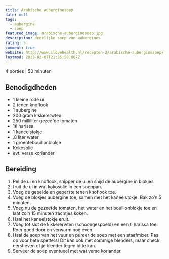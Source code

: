 ```yaml
---
title: Arabische Auberginesoep
date: null
tags:
  - aubergine
  - soep
featured_image: arabische-auberginesoep.jpg
description: Heerlijke soep van aubergines
rating: 5
comment: true
website: http://www.ilovehealth.nl/recepten-2/arabische-auberginesoep/
lastmod: 2023-02-07T21:35:58.087Z
---
```

4 porties | 50 minuten

## Benodigdheden
-   1 kleine rode ui  
-   2 tenen knoflook
-   1 aubergine
-   200 gram kikkererwten 
-   250 milliliter gezeefde tomaten 
-   1tl harissa 
-   1 kaneelstokje 
-   .8 liter water 
-   1 groentebouillonblokje 
-   Kokosolie 
-   evt. verse koriander 

## Bereiding
1.  Pel de ui en knoflook, snipper de ui en snijd de aubergine in blokjes 
2.  fruit de ui in wat kokosolie in een soeppan. 
3.  Voeg de gepelde en geperste tenen knoflook toe. 
4.  Voeg de blokjes aubergine toe, samen met het kaneelstokje. Bak zo’n 5 minuten. 
5.  Voeg nu de gezeefde tomaten, het water en het bouillonblokje toe en laat zo’n 15 minuten zachtjes koken. 
6.  Haal het kaneelstokje eruit. 
7.  Voeg tot slot de kikkererwten (schoongespoeld) en een tl harissa toe. Roer goed door en verwarm nog even. 
8.  Haal de soep van het vuur en pureer de soep met een staafmixer. Pas op voor hete spetters! Dit kan ook met sommige blenders, maar check eerst even of je blender tegen hitte kan. 
9.  Serveer de soep eventueel met wat verse koriander.